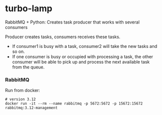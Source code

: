 # turbo-lamp
RabbitMQ + Python: Creates task producer that works with several consumers

Producer creates tasks, consumers receives these tasks.
- If consumer1 is busy with a task, consumer2 will take the new tasks and so on.
- If one consumer is busy or occupied with processing a task, the other consumer will be able to pick up and process the next available task from the queue.

### RabbitMQ

Run from docker:

    # version 3.12
    docker run -it --rm --name rabbitmq -p 5672:5672 -p 15672:15672 rabbitmq:3.12-management